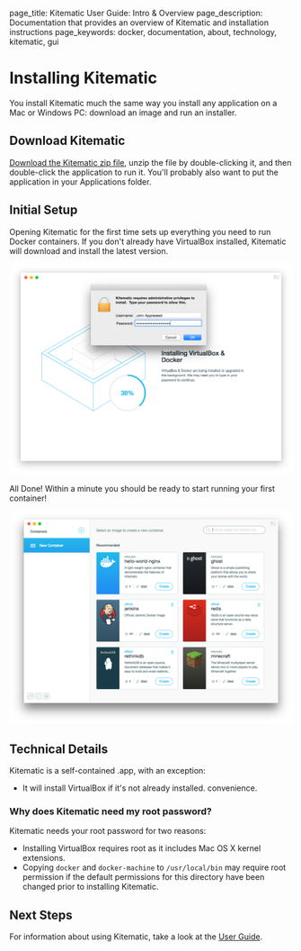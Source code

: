 page_title: Kitematic User Guide: Intro & Overview
page_description: Documentation that provides an overview of Kitematic and installation instructions
page_keywords: docker, documentation, about, technology, kitematic, gui

# Installing Kitematic

You install Kitematic much the same way you install any application on a Mac or
Windows PC: download an image and run an installer.

## Download Kitematic

[Download the Kitematic zip file](https://kitematic.com/download/), unzip the
file by double-clicking it, and then double-click the application to run it.
You'll probably also want to put the application in your Applications folder.

## Initial Setup

Opening Kitematic for the first time sets up everything you need to run Docker
containers. If you don't already have VirtualBox installed, Kitematic will
download and install the latest version.

![Installing](./assets/installing.png)

All Done! Within a minute you should be ready to start running your first
container!

![containers](./assets/containers.png)

## Technical Details

Kitematic is a self-contained .app, with an exception:

- It will install VirtualBox if it's not already installed.
  convenience.

### Why does Kitematic need my root password?

Kitematic needs your root password for two reasons:

- Installing VirtualBox requires root as it includes Mac OS X kernel extensions.
- Copying `docker` and `docker-machine` to `/usr/local/bin` may require root
  permission if the default permissions for this directory have been changed
  prior to installing Kitematic.

## Next Steps

For information about using Kitematic, take a look at the [User Guide](./userguide.md).
